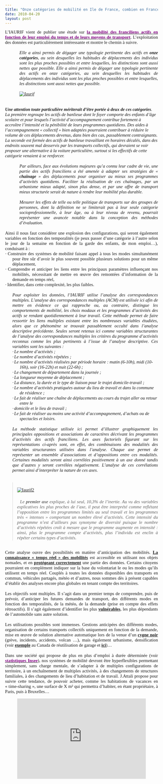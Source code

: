```yaml
---
title: "Onze catégories de mobilité en Ile de France, combien en France ?"
date: 2010-04-20
layout: post
---
```


<p class="MsoNormal" style="TEXT-ALIGN: justify; MARGIN: 0pt"><span style="FONT-FAMILY: Calibri; FONT-SIZE: 11pt">L’IAURIF vient de publier une étude sur <a href="http://www.iau-idf.fr/nos-etudes/detail-dune-etude/etude/lemploi-du-temps-des-actifs-franciliens-et-leurs-moyen.html"><strong><font color="#800080">la mobilité des franciliens actifs en fonction de leur emploi du temps et de leurs moyens de transport</font></strong></a>. L’exploitation des données est particulièrement intéressante et montre le chemin à suivre.<o:p></o:p></span></p> <p class="MsoNormal" style="TEXT-ALIGN: justify; MARGIN: 0pt"><span style="FONT-FAMILY: Calibri; FONT-SIZE: 11pt"><o:p> </o:p></span></p> <p class="MsoNormal" style="TEXT-ALIGN: justify; MARGIN: 0pt 0pt 0pt 35.4pt; mso-layout-grid-align: none"><span style="FONT-FAMILY: Calibri; FONT-SIZE: 11pt; mso-bidi-font-family: Arial"><em>Elle a ainsi permis de dégager une typologie pertinente des actifs en <strong>onze catégories</strong>, au sein desquelles les habitudes de déplacements des individus sont les plus proches possibles et entre lesquelles, les distinctions sont aussi nettes que possible. Elle a ainsi permis de dégager une typologie pertinente des actifs en onze catégories, au sein desquelles les habitudes de déplacements des individus sont les plus proches possibles et entre lesquelles, les distinctions sont aussi nettes que possible.</em></span></p> <p class="MsoNormal" style="TEXT-ALIGN: justify; MARGIN: 0pt 0pt 0pt 35.4pt; mso-layout-grid-align: none"><span style="FONT-FAMILY: Calibri; FONT-SIZE: 11pt; mso-bidi-font-family: Arial"><em></em></span> </p> <p class="MsoNormal" style="TEXT-ALIGN: justify; MARGIN: 0pt 0pt 0pt 35.4pt; mso-layout-grid-align: none"><span style="FONT-FAMILY: Calibri; FONT-SIZE: 11pt; mso-bidi-font-family: Arial"><em><o:p><a href="/wp-content/uploads/sites/6/old/6a0120a66d2ad4970b01348000ce45970c-pi.jpg" rel="lightbox"><img rel="lightbox[]" alt="Iaurif" border="0" class="asset asset-image at-xid-6a0120a66d2ad4970b01348000ce45970c " src="/wp-content/uploads/sites/6/old/6a0120a66d2ad4970b01348000ce45970c-500pi.jpg" style="DISPLAY: block; MARGIN-LEFT: auto; MARGIN-RIGHT: auto" title="Iaurif" /></a>  </o:p></em></span></p>  <!--more--> <br /><span style="FONT-FAMILY: Calibri; FONT-SIZE: 11pt; mso-bidi-font-family: Arial"><em><strong>Une attention toute particulière mériterait d’être portée à deux de ces catégories</strong>. La première regroupe les actifs de banlieue dont le foyer comporte des enfants d’âge scolaire et pour lesquels l’activité d’accompagnement contribue fortement à accroître l’intensité et la pénibilité de leurs programmes quotidiens. Des aides à l’accompagnement « collectif » bien adaptées pourraient contribuer à réduire le volume de ces déplacements devenus, dans bien des cas, passablement contraignants. La seconde est formée des actifs de banlieue travaillant en horaires décalés, dans des endroits souvent mal desservis par les transports collectifs, qui devraient se voir proposer une alternative à la voiture particulière, surtout si les effectifs de cette catégorie venaient à se renforcer.<o:p></o:p></em></span> <p class="MsoNormal" style="TEXT-ALIGN: justify; MARGIN: 0pt 0pt 0pt 35.4pt; mso-layout-grid-align: none"><span style="FONT-FAMILY: Calibri; FONT-SIZE: 11pt; mso-bidi-font-family: Arial"><o:p><em> </em></o:p></span></p> <p class="MsoNormal" style="TEXT-ALIGN: justify; MARGIN: 0pt 0pt 0pt 35.4pt; mso-layout-grid-align: none"><em><span style="FONT-FAMILY: Calibri; FONT-SIZE: 11pt; mso-bidi-font-family: Arial">Par ailleurs, face aux évolutions majeures qu’a connu leur cadre de vie, une partie des actifs franciliens a été amenée à adapter ses stratégies de « <strong>chaînage</strong> » des déplacements pour organiser au mieux ses programmes d’activités quotidiens. Faciliter la réalisation de ces chaînages, par un urbanisme mieux adapté, sinon plus dense, et par une offre de transport mieux structurée serait de nature à rendre leur mobilité plus durable.</span><span style="FONT-FAMILY: Calibri; FONT-SIZE: 11pt"><o:p></o:p></span></em></p> <p class="MsoNormal" style="TEXT-ALIGN: justify; MARGIN: 0pt 0pt 0pt 35.4pt; mso-layout-grid-align: none"><span style="FONT-FAMILY: Calibri; FONT-SIZE: 11pt"><o:p><em> </em></o:p></span></p> <p class="MsoNormal" style="TEXT-ALIGN: justify; MARGIN: 0pt 0pt 0pt 35.4pt; mso-layout-grid-align: none"><span style="FONT-FAMILY: Calibri; FONT-SIZE: 11pt; mso-bidi-font-family: Arial"><em>Mesurer les effets de telle ou telle politique de transports sur des groupes de personnes, dont la définition ne se limiterait pas à leur seule catégorie socioprofessionnelle, à leur âge, ou à leur niveau de revenu, pourrait représenter une avancée notable dans la conception des méthodes d’évaluation.<o:p></o:p></em></span></p> <p class="MsoNormal" style="TEXT-ALIGN: justify; MARGIN: 0pt; mso-layout-grid-align: none"><span style="FONT-FAMILY: Calibri; FONT-SIZE: 11pt; mso-bidi-font-family: Arial"><o:p> </o:p></span></p> <p class="MsoNormal" style="TEXT-ALIGN: justify; MARGIN: 0pt; mso-layout-grid-align: none"><span style="FONT-FAMILY: Calibri; FONT-SIZE: 11pt; mso-bidi-font-family: Arial">Ainsi il nous faut considérer une explosion des configurations, qui seront également variables en fonction des temporalités (je peux passer d’une catégorie à l’autre selon le jour de la semaine en fonction de la garde des enfants, de mon emploi…), conduisant à :<o:p></o:p></span></p> <p class="MsoNormal" style="TEXT-ALIGN: justify; TEXT-INDENT: -18pt; MARGIN: 0pt 0pt 0pt 18pt; mso-list: l0 level1 lfo1; tab-stops: list 18.0pt; mso-layout-grid-align: none"><span style="FONT-FAMILY: Symbol; FONT-SIZE: 11pt; mso-bidi-font-family: Symbol; mso-fareast-font-family: Symbol"><span style="mso-list: Ignore">·<span style="FONT: 7pt 'Times New Roman'"> </span></span></span><span dir="ltr"><span style="FONT-FAMILY: Calibri; FONT-SIZE: 11pt">Construire des systèmes de mobilité faisant appel à tous les modes simultanément pour être sûr d’avoir le plus souvent possible plusieurs solutions pour un même déplacement,<o:p></o:p></span></span></p> <p class="MsoNormal" style="TEXT-ALIGN: justify; TEXT-INDENT: -18pt; MARGIN: 0pt 0pt 0pt 18pt; mso-list: l0 level1 lfo1; tab-stops: list 18.0pt; mso-layout-grid-align: none"><span style="FONT-FAMILY: Symbol; FONT-SIZE: 11pt; mso-bidi-font-family: Symbol; mso-fareast-font-family: Symbol"><span style="mso-list: Ignore">·<span style="FONT: 7pt 'Times New Roman'"> </span></span></span><span dir="ltr"><span style="FONT-FAMILY: Calibri; FONT-SIZE: 11pt">Comprendre et anticiper les liens entre les principaux paramètres influençant nos mobilités, nécessitant de mettre en œuvre des remontées d’information de la demande en temps réel,<o:p></o:p></span></span></p> <p class="MsoNormal" style="TEXT-ALIGN: justify; TEXT-INDENT: -18pt; MARGIN: 0pt 0pt 0pt 18pt; mso-list: l0 level1 lfo1; tab-stops: list 18.0pt; mso-layout-grid-align: none"><span style="FONT-FAMILY: Symbol; FONT-SIZE: 11pt; mso-bidi-font-family: Symbol; mso-fareast-font-family: Symbol"><span style="mso-list: Ignore">·<span style="FONT: 7pt 'Times New Roman'"> </span></span></span><span dir="ltr"><span style="FONT-FAMILY: Calibri; FONT-SIZE: 11pt">Identifier, dans cette complexité, les plus faibles.<o:p></o:p></span></span></p> <p class="MsoNormal" style="TEXT-ALIGN: justify; MARGIN: 0pt; mso-layout-grid-align: none"><span style="FONT-FAMILY: Calibri; FONT-SIZE: 11pt"><o:p> </o:p></span></p> <p class="MsoNormal" style="TEXT-ALIGN: justify; MARGIN: 0pt 0pt 0pt 18pt; mso-layout-grid-align: none"><em><span style="FONT-FAMILY: Calibri; FONT-SIZE: 11pt">Pour exploiter les données, l’IAURIF utilise l’analyse des correspondances multiples. </span><span style="FONT-FAMILY: Calibri; FONT-SIZE: 11pt; mso-bidi-font-family: Arial">L’analyse des correspondances multiples (ACM) est utilisée ici afin de mettre en évidence ce qui rapproche ou, au contraire, distingue les comportements de mobilité, les choix modaux et les programmes d’activités des actifs se rendant quotidiennement à leur travail. Cette méthode permet de faire ressortir les liens multiples existant entre les nombreuses variables étudiées, alors que ce phénomène se trouvait passablement occulté dans l’analyse descriptive précédente. Seules seront retenus ici comme variables structurantes de l’analyse des correspondances multiples les critères du programme d’activités reconnus comme les plus pertinents à l’issue de l’analyse descriptive. Ces variables sont les suivantes :<o:p></o:p></span></em></p> <p class="MsoNormal" style="TEXT-INDENT: -18pt; MARGIN: 0pt 0pt 0pt 36pt; mso-list: l1 level1 lfo2; tab-stops: list 36.0pt; mso-layout-grid-align: none"><em><span style="FONT-FAMILY: Symbol; FONT-SIZE: 11pt; mso-bidi-font-family: Symbol; mso-fareast-font-family: Symbol"><span style="mso-list: Ignore">·<span style="FONT: 7pt 'Times New Roman'"> </span></span></span><span dir="ltr"><span style="FONT-FAMILY: Calibri; FONT-SIZE: 11pt; mso-bidi-font-family: Arial">Le nombre d’activités ;<o:p></o:p></span></span></em></p> <p class="MsoNormal" style="TEXT-INDENT: -18pt; MARGIN: 0pt 0pt 0pt 36pt; mso-list: l1 level1 lfo2; tab-stops: list 36.0pt; mso-layout-grid-align: none"><em><span style="FONT-FAMILY: Symbol; FONT-SIZE: 11pt; mso-bidi-font-family: Symbol; mso-fareast-font-family: Symbol"><span style="mso-list: Ignore">·<span style="FONT: 7pt 'Times New Roman'"> </span></span></span><span dir="ltr"><span style="FONT-FAMILY: Calibri; FONT-SIZE: 11pt; mso-bidi-font-family: Arial">Le nombre d’activités répétées ;<o:p></o:p></span></span></em></p> <p class="MsoNormal" style="TEXT-INDENT: -18pt; MARGIN: 0pt 0pt 0pt 36pt; mso-list: l1 level1 lfo2; tab-stops: list 36.0pt; mso-layout-grid-align: none"><em><span style="FONT-FAMILY: Symbol; FONT-SIZE: 11pt; mso-bidi-font-family: Symbol; mso-fareast-font-family: Symbol"><span style="mso-list: Ignore">·<span style="FONT: 7pt 'Times New Roman'"> </span></span></span><span dir="ltr"><span style="FONT-FAMILY: Calibri; FONT-SIZE: 11pt; mso-bidi-font-family: Arial">Le nombre d’activités réalisées par période horaire : matin (6-10h), midi (10-16h), soir (16-22h) et nuit (22-6h) ;<o:p></o:p></span></span></em></p> <p class="MsoNormal" style="TEXT-INDENT: -18pt; MARGIN: 0pt 0pt 0pt 36pt; mso-list: l1 level1 lfo2; tab-stops: list 36.0pt; mso-layout-grid-align: none"><em><span style="FONT-FAMILY: Symbol; FONT-SIZE: 11pt; mso-bidi-font-family: Symbol; mso-fareast-font-family: Symbol"><span style="mso-list: Ignore">·<span style="FONT: 7pt 'Times New Roman'"> </span></span></span><span dir="ltr"><span style="FONT-FAMILY: Calibri; FONT-SIZE: 11pt; mso-bidi-font-family: Arial">Le changement de département dans la journée ;<o:p></o:p></span></span></em></p> <p class="MsoNormal" style="TEXT-INDENT: -18pt; MARGIN: 0pt 0pt 0pt 36pt; mso-list: l1 level1 lfo2; tab-stops: list 36.0pt; mso-layout-grid-align: none"><em><span style="FONT-FAMILY: Symbol; FONT-SIZE: 11pt; mso-bidi-font-family: Symbol; mso-fareast-font-family: Symbol"><span style="mso-list: Ignore">·<span style="FONT: 7pt 'Times New Roman'"> </span></span></span><span dir="ltr"><span style="FONT-FAMILY: Calibri; FONT-SIZE: 11pt; mso-bidi-font-family: Arial">La longueur moyenne de déplacement ;<o:p></o:p></span></span></em></p> <p class="MsoNormal" style="TEXT-INDENT: -18pt; MARGIN: 0pt 0pt 0pt 36pt; mso-list: l1 level1 lfo2; tab-stops: list 36.0pt; mso-layout-grid-align: none"><em><span style="FONT-FAMILY: Symbol; FONT-SIZE: 11pt; mso-bidi-font-family: Symbol; mso-fareast-font-family: Symbol"><span style="mso-list: Ignore">·<span style="FONT: 7pt 'Times New Roman'"> </span></span></span><span dir="ltr"><span style="FONT-FAMILY: Calibri; FONT-SIZE: 11pt; mso-bidi-font-family: Arial">La distance, la durée et le type de liaison pour le trajet domicile-travail ;<o:p></o:p></span></span></em></p> <p class="MsoNormal" style="TEXT-INDENT: -18pt; MARGIN: 0pt 0pt 0pt 36pt; mso-list: l1 level1 lfo2; tab-stops: list 36.0pt; mso-layout-grid-align: none"><em><span style="FONT-FAMILY: Symbol; FONT-SIZE: 11pt; mso-bidi-font-family: Symbol; mso-fareast-font-family: Symbol"><span style="mso-list: Ignore">·<span style="FONT: 7pt 'Times New Roman'"> </span></span></span><span dir="ltr"><span style="FONT-FAMILY: Calibri; FONT-SIZE: 11pt; mso-bidi-font-family: Arial">Le nombre d’activités pratiquées autour du lieu de travail et dans la commune de résidence ;<o:p></o:p></span></span></em></p> <p class="MsoNormal" style="TEXT-INDENT: -18pt; MARGIN: 0pt 0pt 0pt 36pt; mso-list: l1 level1 lfo2; tab-stops: list 36.0pt; mso-layout-grid-align: none"><em><span style="FONT-FAMILY: Symbol; FONT-SIZE: 11pt; mso-bidi-font-family: Symbol; mso-fareast-font-family: Symbol"><span style="mso-list: Ignore">·<span style="FONT: 7pt 'Times New Roman'"> </span></span></span><span dir="ltr"><span style="FONT-FAMILY: Calibri; FONT-SIZE: 11pt; mso-bidi-font-family: Arial">Le fait de réaliser une chaîne de déplacements au cours du trajet aller ou retour entre le<o:p></o:p></span></span></em></p> <p class="MsoNormal" style="TEXT-INDENT: -18pt; MARGIN: 0pt 0pt 0pt 36pt; mso-list: l1 level1 lfo2; tab-stops: list 36.0pt; mso-layout-grid-align: none"><em><span style="FONT-FAMILY: Symbol; FONT-SIZE: 11pt; mso-bidi-font-family: Symbol; mso-fareast-font-family: Symbol"><span style="mso-list: Ignore">·<span style="FONT: 7pt 'Times New Roman'"> </span></span></span><span dir="ltr"><span style="FONT-FAMILY: Calibri; FONT-SIZE: 11pt; mso-bidi-font-family: Arial">domicile et le lieu de travail ;<o:p></o:p></span></span></em></p> <p class="MsoNormal" style="TEXT-INDENT: -18pt; MARGIN: 0pt 0pt 0pt 36pt; mso-list: l1 level1 lfo2; tab-stops: list 36.0pt; mso-layout-grid-align: none"><em><span style="FONT-FAMILY: Symbol; FONT-SIZE: 11pt; mso-bidi-font-family: Symbol; mso-fareast-font-family: Symbol"><span style="mso-list: Ignore">·<span style="FONT: 7pt 'Times New Roman'"> </span></span></span><span dir="ltr"><span style="FONT-FAMILY: Calibri; FONT-SIZE: 11pt; mso-bidi-font-family: Arial">Le fait de réaliser au moins une activité d’accompagnement, d’achats ou de spectacles et loisirs.<o:p></o:p></span></span></em></p> <p class="MsoNormal" style="MARGIN: 0pt 0pt 0pt 18pt; mso-layout-grid-align: none"><span style="FONT-FAMILY: Calibri; FONT-SIZE: 11pt; mso-bidi-font-family: Arial"><o:p> </o:p></span></p> <p align="justify" class="MsoNormal" style="MARGIN: 0pt 0pt 0pt 18pt; mso-layout-grid-align: none"><span style="FONT-FAMILY: Calibri; FONT-SIZE: 11pt; mso-bidi-font-family: Arial"><em>La méthode statistique utilisée ici permet d’illustrer graphiquement les principales oppositions et associations de caractères décrivant les programmes d’activités des actifs franciliens. Les axes factoriels figurant sur les représentations ci-après sont, en effet, des combinaisons des modalités des variables structurantes utilisées dans l’analyse. Chaque axe permet de représenter un ensemble d’associations et d’oppositions entre ces modalités. Certaines modalités seront ainsi corrélées positivement à un axe donné tandis que d’autres y seront corrélées négativement. L’analyse de ces corrélations permet ainsi d’interpréter la nature de ces axes.</em></span><span style="FONT-FAMILY: Calibri; FONT-SIZE: 11pt"><o:p></o:p></span></p> <p class="MsoNormal" style="MARGIN: 0pt"><span style="FONT-FAMILY: Calibri; FONT-SIZE: 11pt"><o:p> </o:p></span></p> <blockquote dir="ltr"> <p align="justify" class="MsoNormal" style="MARGIN: 0pt"><span style="FONT-FAMILY: Calibri; FONT-SIZE: 11pt"><o:p> <a href="/wp-content/uploads/sites/6/old/6a0120a66d2ad4970b01348000d00b970c-pi.jpg" rel="lightbox"><img rel="lightbox[]" alt="Iaurif2" border="0" class="asset asset-image at-xid-6a0120a66d2ad4970b01348000d00b970c " src="/wp-content/uploads/sites/6/old/6a0120a66d2ad4970b01348000d00b970c-500pi.jpg" style="MARGIN: 0px auto 5px; DISPLAY: block" title="Iaurif2" /></a> <br /> </o:p></span><span style="FONT-FAMILY: Calibri; FONT-SIZE: 11pt"><o:p> </o:p></span><span style="FONT-FAMILY: Calibri; FONT-SIZE: 11pt; mso-bidi-font-family: Arial"><em>Le <strong>premier axe </strong>explique, à lui seul, 10,3% de l’inertie. Au vu des variables explicatives les plus proches de l’axe, il peut être interprété comme reflétant l’opposition entre les programmes limités au seul travail et les programmes très « intenses » comportant un nombre élevé d’activités. Cette intensité du programme n’est d’ailleurs pas synonyme de diversité puisque le nombre d’activités répétées croît à mesure que le programme augmente en intensité : ainsi, plus le programme compte d’activités, plus l’individu est enclin à répéter certains types d’activités.<o:p></o:p></em></span></p></blockquote> <p class="MsoNormal" style="TEXT-ALIGN: justify; MARGIN: 0pt; mso-layout-grid-align: none"><span style="FONT-FAMILY: Calibri; FONT-SIZE: 11pt; mso-bidi-font-family: Arial"><o:p> </o:p></span></p> <p class="MsoNormal" style="TEXT-ALIGN: justify; MARGIN: 0pt; mso-layout-grid-align: none"><span style="FONT-FAMILY: Calibri; FONT-SIZE: 11pt; mso-bidi-font-family: Arial">Cette analyse ouvre des possibilités en matière d’anticipation des mobilités. <strong><a href="/2010/03/metanote-tdf-2-le-marche-des-mobilites-20.html" target="_blank">La connaissance « temps réel » des mobilités</a></strong> est accessible en utilisant nos objets nomades, et en <strong><a href="/2010/03/apres-la-surveillance-la-sousveillance.html" target="_blank">protégeant correctement</a></strong> une partie des données. Certains citoyens pourraient en complément indiquer sur la base du volontariat le ou les modes qu’ils utilisent en temps réel. Couplés à toutes les données disponibles des transports en commun, véhicules partagés, météo et d’autres, nous sommes dès à présent capables d’établir des analyses encore plus globales en tenant compte des territoires.<o:p></o:p></span></p> <p class="MsoNormal" style="TEXT-ALIGN: justify; MARGIN: 0pt; mso-layout-grid-align: none"><span style="FONT-FAMILY: Calibri; FONT-SIZE: 11pt; mso-bidi-font-family: Arial"><o:p> </o:p></span></p> <p class="MsoNormal" style="TEXT-ALIGN: justify; MARGIN: 0pt; mso-layout-grid-align: none"><span style="FONT-FAMILY: Calibri; FONT-SIZE: 11pt; mso-bidi-font-family: Arial">Les objectifs sont multiples. Il s’agit dans un premier temps de comprendre, puis de prévoir, d’anticiper les futures demandes de transport, des différents modes en fonction des temporalités, de la météo, de la demande (prise en compte des effets rétroactifs). Il s’agit également d’identifier les plus <strong><a href="/2009/12/precarite-et-mobilite-quelques-elements-de-contexte.html" target="_blank">vulnérables</a></strong>, les plus dépendants de l’automobile sans autre solution.<o:p></o:p></span></p> <p class="MsoNormal" style="TEXT-ALIGN: justify; MARGIN: 0pt; mso-layout-grid-align: none"><span style="FONT-FAMILY: Calibri; FONT-SIZE: 11pt; mso-bidi-font-family: Arial"><o:p> </o:p></span></p> <p class="MsoNormal" style="TEXT-ALIGN: justify; MARGIN: 0pt; mso-layout-grid-align: none"><span style="FONT-FAMILY: Calibri; FONT-SIZE: 11pt; mso-bidi-font-family: Arial">Les utilisations possibles sont immenses. Gestions anticipées des différents modes, organisation de certains transports collectifs uniquement en fonction de la demande, mise en œuvre de solution alternative automatique lors de la venue d’un <strong><a href="/2010/04/doiton-attendre-le-prochain-cygne-noir-pour-ameliorer-nos-transports.html" target="_blank">cygne noir</a></strong> (grève, incidents, accidents, volcan …), mais également urbanisme, densification (voir <strong><a href="http://www.good.is/post/not-in-your-back-yard-canada-fights-about-coach-houses/" target="_blank">exemple</a></strong> au Canada de réutilisation de garage et <strong><a href="http://www.good.is/post/look-lanefab-microhousing/" target="_blank">ici</a></strong>)…<o:p></o:p></span></p> <p class="MsoNormal" style="TEXT-ALIGN: justify; MARGIN: 0pt; mso-layout-grid-align: none"><span style="FONT-FAMILY: Calibri; FONT-SIZE: 11pt; mso-bidi-font-family: Arial"><o:p> </o:p></span></p> <p class="MsoNormal" style="TEXT-ALIGN: justify; MARGIN: 0pt; mso-layout-grid-align: none"><span style="FONT-FAMILY: Calibri; FONT-SIZE: 11pt">Dans une société qui propose de plus en plus d’emploi à durée déterminée (voir <strong><a href="http://www.walf.sn/economique/suite.php?rub=3&id_art=63521"><font color="#800080">statistiques Insee</font></a></strong>), nos systèmes de mobilité devront être hyperflexibles permettant simplement, sans charge mentale, de s’adapter à de multiples configurations de territoire, à un enchaînement de multiples activités, à des changements de structures familiales, à des changements de lieu d’habitation et de travail. J.Attali propose pour suivre cette tendance, de pouvoir acheter, comme les habitations de vacances en « time-sharing », une surface de X m² qui permettra d’habiter, en étant propriétaire, à Paris, puis à Bruxelles… </span></p> <p style="TEXT-ALIGN: center"><iframe frameborder="no" framespacing="0" height="265" scrolling="no" src="http://videos.publicsenat.fr/vodiFrame.php?idE=57105" valign="top" width="424"></iframe></p>